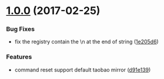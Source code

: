 <a name="1.0.0"></a>
# [1.0.0](https://github.com/axetroy/nmr/compare/1e205d6...v1.0.0) (2017-02-25)


### Bug Fixes

* fix the registry contain the \n at the end of string ([1e205d6](https://github.com/axetroy/nmr/commit/1e205d6))


### Features

* command reset support default taobao mirror ([d91e139](https://github.com/axetroy/nmr/commit/d91e139))



